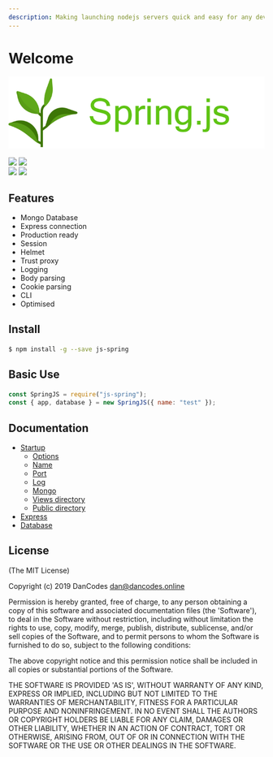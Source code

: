 ```yaml
---
description: Making launching nodejs servers quick and easy for any developer.
---
```


# Welcome

![](.gitbook/assets/banner%20%282%29.png)

![](https://circleci.com/gh/dan-online/spring.js.svg?style=svg&circle-token=f474a522a9749f7c41056ba4c2f1044cc3f65bf3) ![](https://img.shields.io/badge/dependencies-up%20to%20date-lime.svg)  
![](https://api.codacy.com/project/badge/Grade/d6edf679d05f4da183d94b9ffcfc5dff) ![](https://img.shields.io/badge/Created%20by-DanCodes-1abc9c.svg)

## Features

* Mongo Database
* Express connection
* Production ready
* Session
* Helmet
* Trust proxy
* Logging
* Body parsing
* Cookie parsing
* CLI
* Optimised

## Install

```bash
$ npm install -g --save js-spring
```

## Basic Use

```javascript
const SpringJS = require("js-spring");
const { app, database } = new SpringJS({ name: "test" });
```

## Documentation

* [Startup](startup.md)
  * [Options](startup.md#options)
  * [Name](startup.md#name)
  * [Port](startup.md#port)
  * [Log](startup.md#log)
  * [Mongo](startup.md#mongo)
  * [Views directory](startup.md#views-directory)
  * [Public directory](startup.md#public-directory)
* [Express](express.md)
* [Database](database.md)

## License

\(The MIT License\)

Copyright \(c\) 2019 DanCodes [dan@dancodes.online](mailto:dan@dancodes.online)

Permission is hereby granted, free of charge, to any person obtaining a copy of this software and associated documentation files \(the 'Software'\), to deal in the Software without restriction, including without limitation the rights to use, copy, modify, merge, publish, distribute, sublicense, and/or sell copies of the Software, and to permit persons to whom the Software is furnished to do so, subject to the following conditions:

The above copyright notice and this permission notice shall be included in all copies or substantial portions of the Software.

THE SOFTWARE IS PROVIDED 'AS IS', WITHOUT WARRANTY OF ANY KIND, EXPRESS OR IMPLIED, INCLUDING BUT NOT LIMITED TO THE WARRANTIES OF MERCHANTABILITY, FITNESS FOR A PARTICULAR PURPOSE AND NONINFRINGEMENT. IN NO EVENT SHALL THE AUTHORS OR COPYRIGHT HOLDERS BE LIABLE FOR ANY CLAIM, DAMAGES OR OTHER LIABILITY, WHETHER IN AN ACTION OF CONTRACT, TORT OR OTHERWISE, ARISING FROM, OUT OF OR IN CONNECTION WITH THE SOFTWARE OR THE USE OR OTHER DEALINGS IN THE SOFTWARE.

